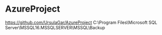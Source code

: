 # AzureProject
https://github.com/UrsulaGar/AzureProject
C:\Program Files\Microsoft SQL Server\MSSQL16.MSSQLSERVER\MSSQL\Backup

